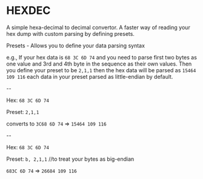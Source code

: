 # HEXDEC

A simple hexa-decimal to decimal convertor. A faster way of reading your hex dump with custom parsing by defining presets.

Presets - Allows you to define your data parsing syntax 

e.g., If your hex data is `68 3C 6D 74` and you need to parse first two bytes as one value and 3rd and 4th byte in the sequence as their own values. Then you define your preset to be `2,1,1` then the hex data will be parsed as `15464 109 116` each data in your preset parsed as little-endian by default. 

--

Hex: `68 3C 6D 74`

Preset: `2,1,1`

converts to `3C68 6D 74` => `15464 109 116`

--

Hex: `68 3C 6D 74`

Preset: `b, 2,1,1` //to treat your bytes as big-endian

`683C 6D 74` => `26684 109 116`
